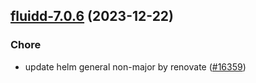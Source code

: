 

## [fluidd-7.0.6](https://github.com/truecharts/charts/compare/fluidd-7.0.5...fluidd-7.0.6) (2023-12-22)

### Chore

- update helm general non-major by renovate ([#16359](https://github.com/truecharts/charts/issues/16359))
  
  